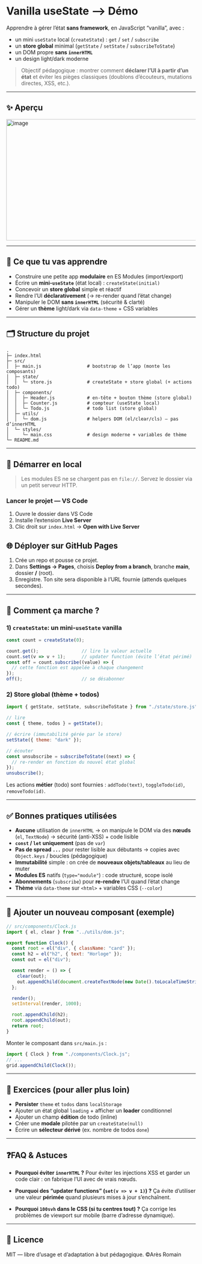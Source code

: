 # Vanilla useState —> Démo

Apprendre à gérer l’état **sans framework**, en JavaScript “vanilla”, avec :

* un mini `useState` local (`createState`) : `get` / `set` / `subscribe`
* un **store global** minimal (`getState` / `setState` / `subscribeToState`)
* un DOM propre **sans `innerHTML`**
* un design light/dark moderne

> Objectif pédagogique : montrer comment **déclarer l’UI à partir d’un état** et éviter les pièges classiques (doublons d’écouteurs, mutations directes, XSS, etc.).

---

## ✨ Aperçu

<img width="754" height="322" alt="image" src="https://github.com/user-attachments/assets/f39398a5-741f-4863-b467-7123feb8dd12" />

---

## 🧠 Ce que tu vas apprendre

* Construire une petite app **modulaire** en ES Modules (import/export)
* Écrire un **mini-`useState`** (état local) : `createState(initial)`
* Concevoir un **store global** simple et réactif
* Rendre l’UI **déclarativement** (→ re-render quand l’état change)
* Manipuler le DOM **sans `innerHTML`** (sécurité & clarté)
* Gérer un **thème** light/dark via `data-theme` + CSS variables

---

## 🗂️ Structure du projet

```
.
├─ index.html
├─ src/
│  ├─ main.js                 # bootstrap de l’app (monte les composants)
│  ├─ state/
│  │  └─ store.js             # createState + store global (+ actions todo)
│  ├─ components/
│  │  ├─ Header.js            # en-tête + bouton thème (store global)
│  │  ├─ Counter.js           # compteur (useState local)
│  │  └─ Todo.js              # todo list (store global)
│  ├─ utils/
│  │  └─ dom.js               # helpers DOM (el/clear/cls) — pas d’innerHTML
│  └─ styles/
│     └─ main.css             # design moderne + variables de thème
└─ README.md
```

---

## 🚀 Démarrer en local

> Les modules ES ne se chargent pas en `file://`. Servez le dossier via un petit serveur HTTP.

### Lancer le projet — VS Code

1. Ouvre le dossier dans VS Code
2. Installe l’extension **Live Server**
3. Clic droit sur `index.html` → **Open with Live Server**

## 🌐 Déployer sur GitHub Pages

1. Crée un repo et pousse ce projet.
2. Dans **Settings → Pages**, choisis **Deploy from a branch**, branche **main**, dossier **/** (root).
3. Enregistre. Ton site sera disponible à l’URL fournie (attends quelques secondes).

---

## 🧩 Comment ça marche ?

### 1) `createState`: un mini-`useState` vanilla

```js
const count = createState(0);

count.get();                // lire la valeur actuelle
count.set(v => v + 1);      // updater function (évite l’état périmé)
const off = count.subscribe((value) => {
  // cette fonction est appelée à chaque changement
});
off();                      // se désabonner
```

### 2) Store global (thème + todos)

```js
import { getState, setState, subscribeToState } from "./state/store.js";

// lire
const { theme, todos } = getState();

// écrire (immutabilité gérée par le store)
setState({ theme: "dark" });

// écouter
const unsubscribe = subscribeToState((next) => {
  // re-render en fonction du nouvel état global
});
unsubscribe();
```

Les actions **métier** (todo) sont fournies : `addTodo(text)`, `toggleTodo(id)`, `removeTodo(id)`.

---

## ✅ Bonnes pratiques utilisées

* **Aucune** utilisation de `innerHTML` → on manipule le DOM via des **nœuds** (`el`, `TextNode`)
  → sécurité (anti-XSS) + code lisible
* **`const` / `let` uniquement** (pas de `var`)
* **Pas de spread `...`** pour rester lisible aux débutants
  → copies avec `Object.keys` / boucles (pédagogique)
* **Immutabilité** simple : on crée de **nouveaux objets/tableaux** au lieu de muter
* **Modules ES** natifs (`type="module"`) : code structuré, scope isolé
* **Abonnements** (`subscribe`) pour **re-rendre** l’UI quand l’état change
* **Thème** via `data-theme` sur `<html>` + variables CSS (`--color`)

---

## 🧱 Ajouter un nouveau composant (exemple)

```js
// src/components/Clock.js
import { el, clear } from "../utils/dom.js";

export function Clock() {
  const root = el("div", { className: "card" });
  const h2 = el("h2", { text: "Horloge" });
  const out = el("div");

  const render = () => {
    clear(out);
    out.appendChild(document.createTextNode(new Date().toLocaleTimeString()));
  };

  render();
  setInterval(render, 1000);

  root.appendChild(h2);
  root.appendChild(out);
  return root;
}
```

Monter le composant dans `src/main.js` :

```js
import { Clock } from "./components/Clock.js";
// ...
grid.appendChild(Clock());
```

---

## 🧪 Exercices (pour aller plus loin)

* **Persister** `theme` et `todos` dans `localStorage`
* Ajouter un état global `loading` + afficher un **loader** conditionnel
* Ajouter un champ **édition** de todo (inline)
* Créer une **modale** pilotée par un `createState(null)`
* Écrire un **sélecteur dérivé** (ex. nombre de todos `done`)

---

## ❓FAQ & Astuces

* **Pourquoi éviter `innerHTML` ?**
  Pour éviter les injections XSS et garder un code clair : on fabrique l’UI avec de vrais nœuds.

* **Pourquoi des “updater functions” (`set(v => v + 1)`) ?**
  Ça évite d’utiliser une valeur **périmée** quand plusieurs mises à jour s’enchaînent.

* **Pourquoi `100svh` dans le CSS (si tu centres tout) ?**
  Ça corrige les problèmes de viewport sur mobile (barre d’adresse dynamique).

---

## 📄 Licence

MIT — libre d’usage et d’adaptation à but pédagogique. ©Arès Romain
